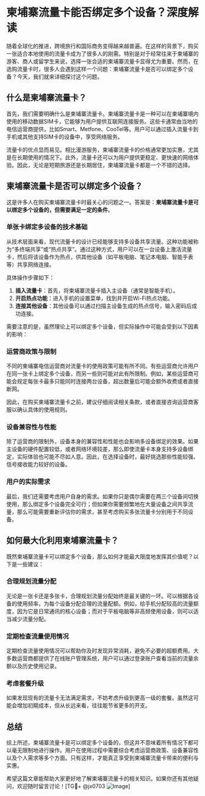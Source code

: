 # 柬埔寨流量卡能否绑定多个设备？深度解读

随着全球化的推进，跨境旅行和国际商务变得越来越普遍。在这样的背景下，购买一张适合本地使用的流量卡成为了很多人的刚需。特别是对于经常往来于柬埔寨的游客、商人或留学生来说，选择一张合适的柬埔寨流量卡显得尤为重要。然而，在选购流量卡时，很多人会遇到这样一个问题：柬埔寨流量卡是否可以绑定多个设备？今天，我们就来详细探讨这个问题。

## 什么是柬埔寨流量卡？

首先，我们需要明确什么是柬埔寨流量卡。柬埔寨流量卡是一种可以在柬埔寨境内使用的移动数据SIM卡，它能够为用户提供互联网连接服务。这些卡通常由当地的电信运营商提供，比如Smart、Metfone、CooTel等。用户可以通过插入流量卡到手机或其他支持SIM卡的设备中，享受网络服务。

流量卡的优点显而易见。相比漫游服务，柬埔寨流量卡的价格通常更加实惠，尤其是在长期使用的情况下。此外，流量卡还可以为用户提供更稳定、更快速的网络体验。因此，无论是短期旅游还是长期居住，柬埔寨流量卡都是一个不错的选择。

## 柬埔寨流量卡是否可以绑定多个设备？

这是许多人在购买柬埔寨流量卡时最关心的问题之一。答案是：**柬埔寨流量卡是可以绑定多个设备的，但需要满足一定的条件**。

### 单张卡绑定多设备的技术基础

从技术层面来看，现代流量卡的设计已经能够支持多设备共享流量。这种功能被称为“多终端共享”或“热点共享”。通过这种方式，用户可以在一台设备上激活流量卡，然后将该设备作为热点，供其他设备（如平板电脑、笔记本电脑、智能手表等）共享网络连接。

具体操作步骤如下：
1. **插入流量卡**：首先，将柬埔寨流量卡插入主设备（通常是智能手机）。
2. **开启热点功能**：进入手机的设置菜单，找到并开启Wi-Fi热点功能。
3. **连接其他设备**：其他设备可以通过扫描主设备生成的热点信号，输入密码后成功连接。

需要注意的是，虽然理论上可以绑定多个设备，但实际操作中可能会受到以下因素的影响：

### 运营商政策与限制

不同的柬埔寨电信运营商对流量卡的使用政策可能有所不同。有些运营商允许用户在同一张卡上绑定多个设备，而另一些则可能对此有所限制。例如，某些运营商可能会规定每张卡最多只能同时连接两台设备，超出数量后可能会额外收费或者直接断网。

因此，在购买柬埔寨流量卡之前，建议仔细阅读相关条款，或者直接咨询运营商客服以确认具体的使用规则。

### 设备兼容性与性能

除了运营商的限制外，设备本身的兼容性和性能也会影响多设备绑定的效果。如果主设备的硬件配置较低，或者网络环境较差，那么即使流量卡本身支持多设备绑定，实际体验也可能不尽如人意。因此，在选择设备时，最好挑选那些性能较强、信号接收能力较好的设备。

### 用户的实际需求

最后，我们还需要考虑用户自身的需求。如果你只是偶尔需要在两三个设备间切换使用，那么绑定多个设备完全可行；但如果你需要频繁地在大量设备之间共享流量，那么可能需要重新评估你的需求，甚至考虑购买多张流量卡分别用于不同设备。

## 如何最大化利用柬埔寨流量卡？

既然柬埔寨流量卡可以绑定多个设备，那么如何才能最大限度地发挥其价值呢？以下是一些建议：

### 合理规划流量分配

无论是一张卡还是多张卡，合理规划流量分配始终是最关键的一环。可以根据各设备的使用频率，为每个设备分配合理的流量配额。例如，给手机分配较高的流量额度，因为它是日常通讯的核心设备；而对于平板电脑等非高频使用设备，则可以适当减少流量分配。

### 定期检查流量使用情况

定期检查流量使用情况可以帮助你及时发现异常消耗，避免不必要的超额费用。大多数运营商都提供了在线账户管理系统，用户可以通过登录账户查看当前的流量余额以及历史使用记录。

### 考虑套餐升级

如果发现现有的流量卡无法满足需求，不妨考虑升级到更高一级的套餐。虽然这可能会增加初期成本，但从长远来看，往往能节省更多的开支。

## 总结

综上所述，柬埔寨流量卡是可以绑定多个设备的，但这并不意味着所有情况下都可以毫无限制地进行操作。用户在使用过程中需要综合考虑运营商政策、设备兼容性以及个人需求等多个方面。只有这样，才能真正享受到柬埔寨流量卡带来的便利与实惠。

希望这篇文章能帮助大家更好地了解柬埔寨流量卡的相关知识。如果你还有其他疑问，欢迎随时留言讨论！[TG💪+ @jx0703 ![Image](https://github.com/user-attachments/assets/dbca1d08-cadb-493c-b0ec-ad6f7a83f270)]